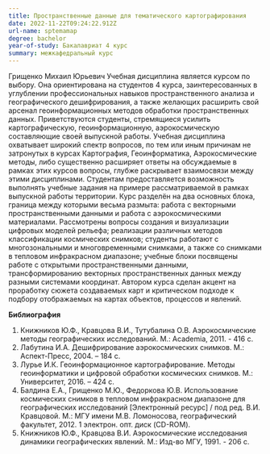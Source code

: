 ```yaml
---
title: Пространственные данные для тематического картографирования
date: 2022-11-22T09:24:22.912Z
url-name: sptemamap
degree: bachelor
year-of-study: Бакалавриат 4 курс
summary: межкафедральный курс
---
```

Грищенко Михаил Юрьевич
Учебная дисциплина является курсом по выбору. Она ориентирована на студентов 4 курса, заинтересованных в углублении профессиональных навыков пространственного анализа и географического дешифрирования, а также желающих расширить свой арсенал геоинформационных методов обработки пространственных данных. Приветствуются студенты, стремящиеся усилить картографическую, геоинформационную, аэрокосмическую составляющие своей выпускной работы. Учебная дисциплина охватывает широкий спектр вопросов, по тем или иным причинам не затронутых в курсах Картография, Геоинформатика, Аэрокосмические методы, либо существенно расширяет ответы на обсуждаемые в рамках этих курсов вопросы, глубже раскрывает взаимосвязи между этими дисциплинами. Студентам предоставляется возможность выполнять учебные задания на примере рассматриваемой в рамках выпускной работы территории. Курс разделён на два основных блока, граница между которыми весьма размыта: работа с векторными пространственными данными и работа с аэрокосмическими материалами. Рассмотрены вопросы создания и визуализации цифровых моделей рельефа; реализации различных методов классификации космических снимков; студенты работают с многозональными и многовременными снимками, а также со снимками в тепловом инфракрасном диапазоне; учебные блоки посвящены работе с открытыми пространственными данными, трансформированию векторных пространственных данных между разными системами координат. Автором курса сделан акцент на проработку сюжета создаваемых карт и критическом подходе к подбору отображаемых на картах объектов, процессов и явлений. 

**Библиография**

1. Книжников Ю.Ф., Кравцова В.И., Тутубалина О.В. Аэрокосмические методы географических исследований. М.: Academia, 2011. - 416 c. 
2. Лабутина И.А. Дешифрирование аэрокосмических снимков. М.: Аспект-Пресс, 2004. – 184 с.
3. Лурье И.К. Геоинформационное картографирование. Методы геоинформатики и цифровой обработки космических снимков. М.: Университет, 2016. – 424 с.
4. Балдина Е.А., Грищенко М.Ю., Федоркова Ю.В. Использование  космических  снимков  в  тепловом  инфракрасном диапазоне для географических исследований \[Электронный ресурс] / под ред. В.И. Кравцовой. М.: МГУ имени М.В. Ломоносова, географический факультет, 2012. 1 электрон. опт. диск (CD-ROM).
5. Книжников Ю.Ф., Кравцова В.И. Аэрокосмические исследования динамики географических явлений. М.: Изд-во МГУ, 1991. - 206 с.